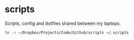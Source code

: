 # scripts

Scripts, config and dotfiles shared between my laptops.

```bash
ln -s ~/Dropbox/Projects/Code/Github/scripts ~/.scripts
```
